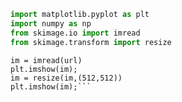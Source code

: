 ```python
import matplotlib.pyplot as plt
import numpy as np
from skimage.io import imread
from skimage.transform import resize
```
```url = 'https://upload.wikimedia.org/wikipedia/commons/thumb/d/da/Claude_Monet%2C_Saint-Georges_majeur_au_cr%C3%A9puscule.jpg/800px-Claude_Monet%2C_Saint-Georges_majeur_au_cr%C3%A9puscule.jpg'
im = imread(url)
plt.imshow(im);
im = resize(im,(512,512))
plt.imshow(im);```
